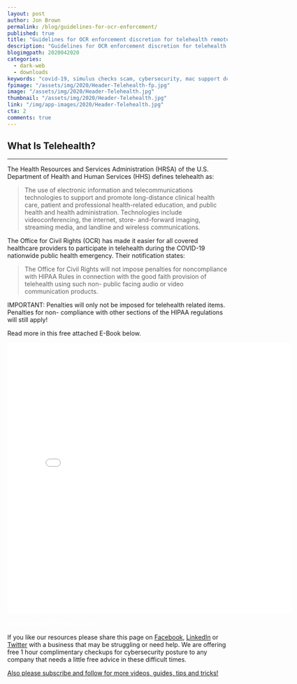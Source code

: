 ```yaml
---
layout: post
author: Jon Brown
permalink: /blog/guidelines-for-ocr-enforcement/
published: true
title: "Guidelines for OCR enforcement discretion for telehealth remote communications"
description: "Guidelines for OCR enforcement discretion for telehealth remote communications"
blogimgpath: 2020042020
categories:
  - dark-web
  - downloads
keywords: "covid-19, simulus checks scam, cybersecurity, mac support dc"
fpimage: "/assets/img/2020/Header-Telehealth-fp.jpg"
image: "/assets/img/2020/Header-Telehealth.jpg"
thumbnail: "/assets/img/2020/Header-Telehealth.jpg"
link: "/img/app-images/2020/Header-Telehealth.jpg"
cta: 2
comments: true
---
```

## What Is Telehealth?
---
The Health Resources and Services Administration (HRSA) of the U.S.  Department of Health and Human Services (HHS) defines telehealth as:

> The use of electronic information and telecommunications  technologies to support and promote long-distance clinical  health care, patient and professional health-related  education, and public health and health administration. Technologies include videoconferencing, the internet, store-  and-forward imaging, streaming media, and landline and  wireless communications.

The Office for Civil Rights (OCR)  has made it easier for all  covered healthcare providers to  participate in telehealth during  the COVID-19 nationwide public  health emergency. Their  notification states:

> The Office for Civil Rights  will not impose penalties for  noncompliance with HIPAA  Rules in connection with the  good faith provision of  telehealth using such non-  public facing audio or video  communication products.

IMPORTANT: Penalties will only  not be imposed for telehealth  related items. Penalties for non-  compliance with other sections  of the HIPAA regulations will  still apply!

Read more in this free attached E-Book below. 

<embed src="{{site.site_cdn_}}/assets/img/attachments/Guidelines-for-OCR-Enforcement-Discretion-for-Telehealth-Remote-Communications.pdf" width="650" height="620" type='application/pdf' class="d-none d-sm-block mb-10" />

<a href="https://drive.google.com/file/d/1hpWNsDYyFx-Byv-aBPzPaz3q5OKbFH2E/view?usp=sharing" class="btn btn-primary d-block w-100 lead" style="color: white !important; font-weight: bold !important; text-decoration: none !important;">Download the PDF version here. </a>

If you like our resources please share this page on [Facebook](https://www.facebook.com/grovetechnologies), [LinkedIn](https://www.linkedin.com/company/grove-tech) or [Twitter](https://twitter.com/thegrovetech) with a business that may be struggling or need help. We are offering free 1 hour complimentary checkups for cybersecurity posture to any company that needs a little free advice in these difficult times. 

[Also please subscribe and follow for more videos, guides, tips and tricks!](https://www.youtube.com/watch?v=kfp0pfG6OdY&list=PLSklzLKTmHD4OjPxSIfO-CYLc5emDpngo)


